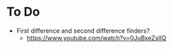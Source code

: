#  To Do

- First difference and second difference finders? 
    - https://www.youtube.com/watch?v=0JuBxeZsIIQ

